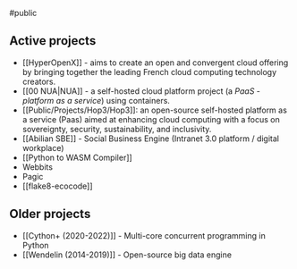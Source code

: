 #public

## Active projects

- [[HyperOpenX]] - aims to create an open and convergent cloud offering by bringing together the leading French cloud computing technology creators.
- [[00 NUA|NUA]] - a self-hosted cloud platform project (a _PaaS_ - _platform as a service_) using containers.
- [[Public/Projects/Hop3/Hop3]]: an open-source self-hosted platform as a service (Paas) aimed at enhancing cloud computing with a focus on sovereignty, security, sustainability, and inclusivity.
- [[Abilian SBE]] - Social Business Engine (Intranet 3.0 platform / digital workplace)
- [[Python to WASM Compiler]]
- Webbits
- Pagic
- [[flake8-ecocode]]

## Older projects

- [[Cython+ (2020-2022)]] - Multi-core concurrent programming in Python
- [[Wendelin (2014-2019)]] - Open-source big data engine
